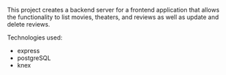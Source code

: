 This project creates a backend server for a frontend application that allows the functionality to list movies, theaters, and reviews as well as update and delete reviews. 



Technologies used: 
- express
- postgreSQL
- knex
